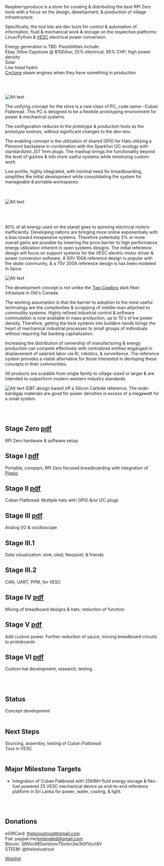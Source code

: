 


<br><br>
Raspberryproduce is a store for curating & distributing the best RPI Zero tools with a focus on the design, development, & production of village infrastructure. 

Specifically, the tool kits are dev tools for control & automation of: information, fluid & mechanical work & storage on the respective platforms: Linux/Python & [VESC](http://vesc-project.com) electrical power conversion.

Energy generation is TBD. Possibilities include:<br />
Ebay 30kw Capstone @ $100/kw; 25% electrical, 85% CHP; high power density<br />
Solar<br />
Low head hydro<br />
[Cyclone](http://cyclone-power.com) steam engines when they have something in production<br />



<br><br>

![Alt text](png/flatbread.png)

The unifying concept for the store is a new class of PC, code name--Cuban Flatbread. This PC is designed to be a flexibile prototyping environment for power & mechanical systems. 

The configuration reduces to the prototype & production tools as the prototype evolves, without significant changes to the dev-env. 

The enabling concept is the utilization of shared GPIO for Hats utilizing a Pimoroni backplane in combination with the Sparkfun I2C ecology with standardized JST 1mm plugs. The mashup brings the functionality beyond the level of gizmos & into more useful systems while minimzing custom work. 

Low profile, highly integrated, with minimal need for breadboarding, simplifies the initial development while consolidating the system for manageable & portable workspaces.


<br><br>
![Alt text](png/stageiii.png)
<br><br>
<br><br>

80% of all energy used on the planet goes to spinning electrical motors inefficiently. Developing nations are bringing more online exponentially with a bias toward inexpensive systems. Therefore potentially 5% or more overall gains are possible by lowering the price barrier to high performance energy utilization inherent in open systems designs. The initial reference design will focus on support systems for the VESC electric motor driver & power conversion software. A 50V 100A reference design is popular with the skate community, & a 75V 200A reference design is has been modeled in Spice.

![Alt text](png/vesc6.4.png)

The development concept is not unlike the [Two Cowboy](https://www.youtube.com/watch?v=SDHqzUz39mU) dark fiber infrasture in Old's Canada. 
 

The working assumption is that the barrier to adoption to the most useful technology are the complexities & scrapping of middle-man attached to commodity systems. Highly refined industrial control & software commutation is now available in mass production, up to 10's of kw power density. Therefore, getting the best systems into builders hands brings the heart of mechanical industrial processes to small groups of individuals without requiring fiat banking capitalization.

Increasing the distribution of ownership of manufacturing & energy production can compete effectively with centralized entities enganged in displacement of salaried labor via AI, robotics, & surveillance. The reference system provides a viable alternative for those interested in devloping these concepts in their communities.


All products are scalable from single family to village-sized or larger & are intended to outperform modern western industry standards. 

![Alt text](png/igbt.png)
IGBT design based off a Silicon Carbide reference. The wide-bandgap materials are good for power densities in excess of a megawatt for a small system.

<br><br>

## Stage Zero [pdf](pdf/stagezero.pdf)
RPI Zero hardware & software setup
## Stage I [pdf](pdf/stagei.pdf)
Portable, compact, RPI Zero focused breadboarding with integration of [Pigpio](http://abyz.me.uk/rpi/pigpio/).
## Stage II [pdf](pdf/stageii.pdf)
Cuban Flatbread: Multiple hats with GPIO &/or I2C plugs
## Stage III [pdf](pdf/stageiii.pdf)
Analog I/O & oscilloscope
## Stage III.1 
Data visualization: eink; oled; Neopixel; & friends
## Stage III.2 
CAN, UART, PPM, for VESC
## Stage IV [pdf](pdf/stageiv.pdf)
Mixing of breadboard designs & hats; reduction of function
## Stage V [pdf](pdf/stagev.pdf)
Add custom power. Further reduction of sauce, moving breadboard circuits to protoboards
## Stage VI [pdf](pdf/stagevi.pdf)
Custom hat development, research, testing

<br><br>

## Status
Concept development
<br><br>

## Next Steps
Sourcing, assembly, testing of Cuban Flatbread<br />
Toss in VESC
<br><br>


## Major Milestone Targets
* Integration of Cuban Flatbread with 25KWH fluid energy storage & flex-fuel powered 25 VESC mechanical device as end-to-end reference platform in Sri Lanka for power, water, cooling, & light. 


<br><br>
## Donations
eGiftCard:  theloniustrout@gmail.com<br />
Fiat:       paypal.me/entangled@gmail.com<br />
Bitcoin:    36fAic98Sevtonnr75orbn3w3tGfVcct8V<br />
STEEM:      @theloniustrout<br />


[Wishlist](fuel.pdf)

